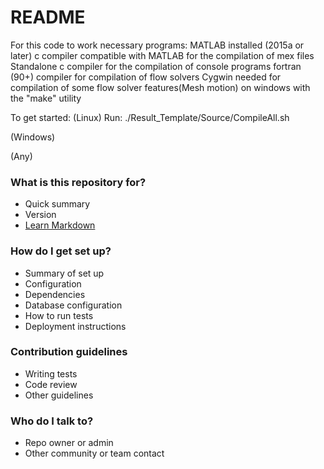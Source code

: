 # README #

For this code to work necessary programs:
	MATLAB installed (2015a or later) 
	c compiler compatible with MATLAB for the compilation of mex files
	Standalone c compiler for the compilation of console programs
	fortran (90+) compiler for compilation of flow solvers 
	Cygwin needed for compilation of some flow solver features(Mesh motion) on windows with the "make" utility
	
To get started:
(Linux) 
	Run: ./Result_Template/Source/CompileAll.sh
		

(Windows) 

(Any)

### What is this repository for? ###

* Quick summary
* Version
* [Learn Markdown](https://bitbucket.org/tutorials/markdowndemo)

### How do I get set up? ###

* Summary of set up
* Configuration
* Dependencies
* Database configuration
* How to run tests
* Deployment instructions

### Contribution guidelines ###

* Writing tests
* Code review
* Other guidelines

### Who do I talk to? ###

* Repo owner or admin
* Other community or team contact